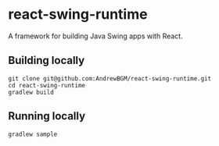 # react-swing-runtime

A framework for building Java Swing apps with React.

## Building locally

```
git clone git@github.com:AndrewBGM/react-swing-runtime.git
cd react-swing-runtime
gradlew build
```

## Running locally

```
gradlew sample
```
